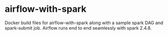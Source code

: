 # airflow-with-spark
Docker build files for airflow-with-spark along with a sample spark DAG and spark-submit job. Airflow runs end to end seamlessly with spark 2.4.8.
